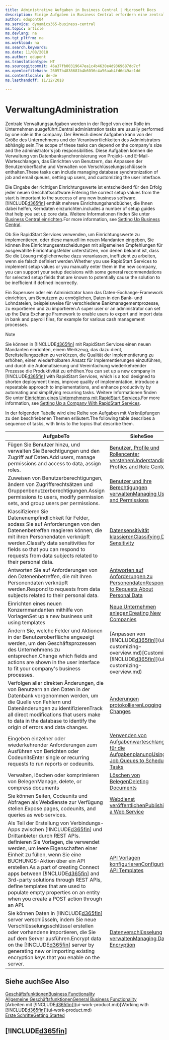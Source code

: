 ```yaml
---
title: Administrative Aufgaben in Business Central | Microsoft Docs
description: Einige Aufgaben in Business Central erfordern eine zentrale Administration und Einrichtung. Erfahren, welche das sind und was zu tun ist.
author: edupont04
ms.service: dynamics365-business-central
ms.topic: article
ms.devlang: na
ms.tgt_pltfrm: na
ms.workload: na
ms.search.keywords: 
ms.date: 11/08/2018
ms.author: edupont
ms.translationtype: HT
ms.sourcegitcommit: 46a37fb00319647ea1c4b4630e4d9369687dd7cf
ms.openlocfilehash: 26057b4838681b4b6036c4a56aab4fd6d49ac1dd
ms.contentlocale: de-de
ms.lasthandoff: 11/12/2018

---
```

# <a name="administration"></a><span data-ttu-id="864cc-104">Verwaltung</span><span class="sxs-lookup"><span data-stu-id="864cc-104">Administration</span></span>
<span data-ttu-id="864cc-105">Zentrale Verwaltungsaufgaben werden in der Regel von einer Rolle im Unternehmen ausgeführt.</span><span class="sxs-lookup"><span data-stu-id="864cc-105">Central administration tasks are usually performed by one role in the company.</span></span> <span data-ttu-id="864cc-106">Der Bereich dieser Aufgaben kann von der Größe des Unternehmens und der Verantwortlichkeiten des Administrators abhängig sein.</span><span class="sxs-lookup"><span data-stu-id="864cc-106">The scope of these tasks can depend on the company's size and the administrator's job responsibilities.</span></span> <span data-ttu-id="864cc-107">Diese Aufgaben können die Verwaltung von Datenbanksynchronisierung von Projekt- und E-Mail-Warteschlangen, das Einrichten von Benutzern, das Anpassen der Benutzeroberfläche und Verwalten von Verschlüsselungsschlüsseln enthalten.</span><span class="sxs-lookup"><span data-stu-id="864cc-107">These tasks can include managing database synchronization of job and email queues, setting up users, and customizing the user interface.</span></span>  

<span data-ttu-id="864cc-108">Die Eingabe der richtigen Einrichtungswerte ist entscheidend für den Erfolg jeder neuen Geschäftssoftware.</span><span class="sxs-lookup"><span data-stu-id="864cc-108">Entering the correct setup values from the start is important to the success of any new business software.</span></span> [!INCLUDE[d365fin](includes/d365fin_md.md)] <span data-ttu-id="864cc-109">enthält mehrere Einrichtungshandbücher, die Ihnen dabei helfen, Kerndaten einzurichten.</span><span class="sxs-lookup"><span data-stu-id="864cc-109">includes a number of setup guides that help you set up core data.</span></span> <span data-ttu-id="864cc-110">Weitere Informationen finden Sie unter [Business Central einrichten](setup.md).</span><span class="sxs-lookup"><span data-stu-id="864cc-110">For more information, see [Setting Up Business Central](setup.md).</span></span>

<span data-ttu-id="864cc-111">Ob Sie RapidStart Services verwenden, um Einrichtungswerte zu implementieren, oder diese manuell im neuen Mandanten eingeben, Sie können Ihre Einrichtungsentscheidungen mit allgemeinen Empfehlungen für ausgewählte Einrichtungsfelder unterstützen, von denen bekannt ist, dass Sie die Lösung möglicherweise dazu veranlassen, ineffizient zu arbeiten, wenn sie falsch definiert werden.</span><span class="sxs-lookup"><span data-stu-id="864cc-111">Whether you use RapidStart Services to implement setup values or you manually enter them in the new company, you can support your setup decisions with some general recommendations for selected setup fields that are known to potentially cause the solution to be inefficient if defined incorrectly.</span></span>  

<span data-ttu-id="864cc-112">Ein Superuser oder ein Administrator kann das Daten-Exchange-Framework einrichten, um Benutzern zu ermöglichen, Daten in den Bank- und Lohndateien, beispielsweise für verschiedene Bankmanagementprozesse, zu exportieren und zu importieren.</span><span class="sxs-lookup"><span data-stu-id="864cc-112">A super user or an administrator can set up the Data Exchange Framework to enable users to export and import data in bank and payroll files, for example for various cash management processes.</span></span>

> [!NOTE]
> <span data-ttu-id="864cc-113">Sie können in [!INCLUDE[d365fin](includes/d365fin_md.md)] mit RapidStart Services einen neuen Mandanten einrichten, einem Werkzeug, das dazu dient, Bereitstellungszeiten zu verkürzen, die Qualität der Implementierung zu erhöhen, einen wiederholbaren Ansatz für Implementierungen einzuführen, und durch die Automatisierung und Vereinfachung wiederkehrender Prozesse die Produktivität zu erhöhen.</span><span class="sxs-lookup"><span data-stu-id="864cc-113">You can set up a new company in [!INCLUDE[d365fin](includes/d365fin_md.md)] with RapidStart Services, which is a tool designed to shorten deployment times, improve quality of implementation, introduce a repeatable approach to implementations, and enhance productivity by automating and simplifying recurring tasks.</span></span> <span data-ttu-id="864cc-114">Weitere Informationen finden Sie unter [Einrichten eines Unternehmens mit RapidStart Services](admin-set-up-a-company-with-rapidstart.md).</span><span class="sxs-lookup"><span data-stu-id="864cc-114">For more information, see [Setting Up a Company With RapidStart Services](admin-set-up-a-company-with-rapidstart.md).</span></span>

<span data-ttu-id="864cc-115">In der folgenden Tabelle wird eine Reihe von Aufgaben mit Verknüpfungen zu den beschriebenen Themen erläutert.</span><span class="sxs-lookup"><span data-stu-id="864cc-115">The following table describes a sequence of tasks, with links to the topics that describe them.</span></span>   

|<span data-ttu-id="864cc-116">**Aufgabe**</span><span class="sxs-lookup"><span data-stu-id="864cc-116">**To**</span></span>|<span data-ttu-id="864cc-117">**Siehe**</span><span class="sxs-lookup"><span data-stu-id="864cc-117">**See**</span></span>|  
|------------|-------------|  
|<span data-ttu-id="864cc-118">Fügen Sie Benutzer hinzu, und verwalten Sie Berechtigungen und den Zugriff auf Daten.</span><span class="sxs-lookup"><span data-stu-id="864cc-118">Add users, manage permissions and access to data, assign roles.</span></span>|[<span data-ttu-id="864cc-119">Benutzer, Profile und Rollencenter verstehen</span><span class="sxs-lookup"><span data-stu-id="864cc-119">Understanding Profiles and Role Centers</span></span>](admin-users-profiles-roles.md)|  
|<span data-ttu-id="864cc-120">Zuweisen von Benutzerberechtigungen, ändern von Zugriffsrechtsätzen und Gruppenbenutzerberechtigungen.</span><span class="sxs-lookup"><span data-stu-id="864cc-120">Assign permissions to users, modify permission sets, and group users per permissions.</span></span>|[<span data-ttu-id="864cc-121">Benutzer und ihre Berechtigungen verwalten</span><span class="sxs-lookup"><span data-stu-id="864cc-121">Managing Users and Permissions</span></span>](ui-how-users-permissions.md)|
|<span data-ttu-id="864cc-122">Klassifizieren Sie Datenenempfindlichkeit für Felder, sodass Sie auf Anforderungen von den Datenenbetreffen reagieren können, die mit ihren Personendaten verknüpft werden.</span><span class="sxs-lookup"><span data-stu-id="864cc-122">Classify data sensitivities for fields so that you can respond to requests from data subjects related to their personal data.</span></span>|[<span data-ttu-id="864cc-123">Datensensitivität klassieren</span><span class="sxs-lookup"><span data-stu-id="864cc-123">Classifying Data Sensitivity</span></span>](admin-classifying-data-sensitivity.md)|
|<span data-ttu-id="864cc-124">Antworten Sie auf Anforderungen von den Datenenbetreffen, die mit Ihren Personendaten verknüpft werden.</span><span class="sxs-lookup"><span data-stu-id="864cc-124">Respond to requests from data subjects related to their personal data.</span></span>|[<span data-ttu-id="864cc-125">Antworten auf Anforderungen zu Personendaten</span><span class="sxs-lookup"><span data-stu-id="864cc-125">Responding to Requests About Personal Data</span></span>](admin-responding-to-requests-about-personal-data.md)|
|<span data-ttu-id="864cc-126">Einrichten eines neuen Konzernmandanten mithilfe von Vorlagen</span><span class="sxs-lookup"><span data-stu-id="864cc-126">Set up a new business unit using templates</span></span>|[<span data-ttu-id="864cc-127">Neue Unternehmen anlegen</span><span class="sxs-lookup"><span data-stu-id="864cc-127">Creating New Companies</span></span>](about-new-company.md)|
|<span data-ttu-id="864cc-128">Ändern Sie, welche Felder und Aktionen in der Benutzeroberfläche angezeigt werden, um den Geschäftsprozessen des Unternehmens zu entsprechen.</span><span class="sxs-lookup"><span data-stu-id="864cc-128">Change which fields and actions are shown in the user interface to fit your company's business processes.</span></span> |<span data-ttu-id="864cc-129">[Anpassen von [!INCLUDE[d365fin](includes/d365fin_md.md)]](ui-customizing-overview.md)</span><span class="sxs-lookup"><span data-stu-id="864cc-129">[Customizing [!INCLUDE[d365fin](includes/d365fin_md.md)]](ui-customizing-overview.md)</span></span> |
|<span data-ttu-id="864cc-130">Verfolgen aller direkten Änderungen, die von Benutzern an den Daten in der Datenbank vorgenommen werden, um die Quelle von Fehlern und Datenänderungen zu identifizieren</span><span class="sxs-lookup"><span data-stu-id="864cc-130">Track all direct modifications that users make to data in the database to identify the origin of errors and data changes.</span></span>|[<span data-ttu-id="864cc-131">Änderungen protokollieren</span><span class="sxs-lookup"><span data-stu-id="864cc-131">Logging Changes</span></span>](across-log-changes.md)|  
|<span data-ttu-id="864cc-132">Eingeben einzelner oder wiederkehrender Anforderungen zum Ausführen von Berichten oder Codeunits</span><span class="sxs-lookup"><span data-stu-id="864cc-132">Enter single or recurring requests to run reports or codeunits.</span></span>|[<span data-ttu-id="864cc-133">Verwenden von Aufgabenwarteschlangen für die Aufgabenplanung</span><span class="sxs-lookup"><span data-stu-id="864cc-133">Using Job Queues to Schedule Tasks</span></span>](admin-job-queues-schedule-tasks.md)|  
|<span data-ttu-id="864cc-134">Verwalten, löschen oder komprimieren von Belegen</span><span class="sxs-lookup"><span data-stu-id="864cc-134">Manage, delete, or compress documents</span></span>|[<span data-ttu-id="864cc-135">Löschen von Belegen</span><span class="sxs-lookup"><span data-stu-id="864cc-135">Deleting Documents</span></span>](admin-manage-documents.md)|  
|<span data-ttu-id="864cc-136">Sie können Seiten, Codeunits und Abfragen als Webdienste zur Verfügung stellen.</span><span class="sxs-lookup"><span data-stu-id="864cc-136">Expose pages, codeunits, and queries as web services.</span></span>|[<span data-ttu-id="864cc-137">Webdienst veröffentlichen</span><span class="sxs-lookup"><span data-stu-id="864cc-137">Publishing a Web Service</span></span>](across-how-publish-web-service.md)|
|<span data-ttu-id="864cc-138">Als Teil der Erstellung von Verbindungs-Apps zwischen [!INCLUDE[d365fin](includes/d365fin_md.md)] und Drittanbieter durch REST APIs. definieren Sie Vorlagen, die verwendet werden, um leere Eigenschaften einer Einheit zu füllen, wenn Sie eine BUCHUNGS-Aktion über ein API erstellen.</span><span class="sxs-lookup"><span data-stu-id="864cc-138">As a part of creating Connect apps between [!INCLUDE[d365fin](includes/d365fin_md.md)] and 3rd-party solutions through REST APIs, define templates that are used to populate empty properties on an entity when you create a POST action through an API.</span></span>|[<span data-ttu-id="864cc-139">API Vorlagen konfigurieren</span><span class="sxs-lookup"><span data-stu-id="864cc-139">Configuring API Templates</span></span>](admin-configuring-api-template.md)|
|<span data-ttu-id="864cc-140">Sie können Daten in [!INCLUDE[d365fin](includes/d365fin_md.md)] server verschlüsseln, indem Sie neue Verschlüsselungsschlüssel erstellen oder vorhandene importieren, die Sie auf dem Server ausführen.</span><span class="sxs-lookup"><span data-stu-id="864cc-140">Encrypt data on the [!INCLUDE[d365fin](includes/d365fin_md.md)] server by generating new or importing existing encryption keys that you enable on the server.</span></span>|[<span data-ttu-id="864cc-141">Datenverschlüsselung verwalten</span><span class="sxs-lookup"><span data-stu-id="864cc-141">Managing Data Encryption</span></span>](admin-manage-data-encryption.md)|

## <a name="see-also"></a><span data-ttu-id="864cc-142">Siehe auch</span><span class="sxs-lookup"><span data-stu-id="864cc-142">See Also</span></span>
[<span data-ttu-id="864cc-143">Geschäftsfunktionen</span><span class="sxs-lookup"><span data-stu-id="864cc-143">Business Functionality</span></span>](across-business-functionality.md)  
[<span data-ttu-id="864cc-144">Allgemeine Geschäftsfunktionen</span><span class="sxs-lookup"><span data-stu-id="864cc-144">General Business Functionality</span></span>](ui-across-business-areas.md)  
<span data-ttu-id="864cc-145">[Arbeiten mit [!INCLUDE[d365fin](includes/d365fin_md.md)]](ui-work-product.md)</span><span class="sxs-lookup"><span data-stu-id="864cc-145">[Working with [!INCLUDE[d365fin](includes/d365fin_md.md)]](ui-work-product.md)</span></span>  
[<span data-ttu-id="864cc-146">Erste Schritte</span><span class="sxs-lookup"><span data-stu-id="864cc-146">Getting Started</span></span>](product-get-started.md)    

## [!INCLUDE[d365fin](includes/free_trial_md.md)]  


